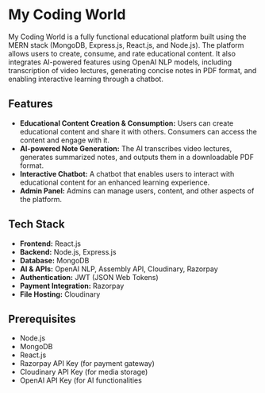 # My Coding World

My Coding World is a fully functional educational platform built using the MERN stack (MongoDB, Express.js, React.js, and Node.js). The platform allows users to create, consume, and rate educational content. It also integrates AI-powered features using OpenAI NLP models, including transcription of video lectures, generating concise notes in PDF format, and enabling interactive learning through a chatbot.

## Features

- **Educational Content Creation & Consumption:** Users can create educational content and share it with others. Consumers can access the content and engage with it.
- **AI-powered Note Generation:** The AI transcribes video lectures, generates summarized notes, and outputs them in a downloadable PDF format.
- **Interactive Chatbot:** A chatbot that enables users to interact with educational content for an enhanced learning experience.
- **Admin Panel:** Admins can manage users, content, and other aspects of the platform.

## Tech Stack

- **Frontend:** React.js
- **Backend:** Node.js, Express.js
- **Database:** MongoDB
- **AI & APIs:** OpenAI NLP, Assembly API, Cloudinary, Razorpay
- **Authentication:** JWT (JSON Web Tokens)
- **Payment Integration:** Razorpay
- **File Hosting:** Cloudinary

## Prerequisites

- Node.js
- MongoDB
- React.js
- Razorpay API Key (for payment gateway)
- Cloudinary API Key (for media storage)
- OpenAI API Key (for AI functionalities

